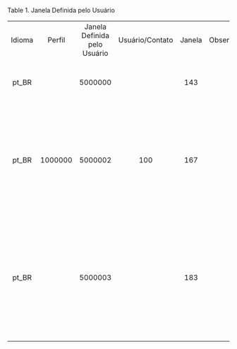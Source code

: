 <div id="d86622e1" class="table">

<div class="table-title">

Table 1. Janela Definida pelo
Usuário

</div>

<div class="table-contents">

|        |         |                              |                 |        |             |                                      |                                                                                                                                                                                                     |        |                 |                          |                     |
| :----: | :-----: | :--------------------------: | :-------------: | :----: | :---------: | :----------------------------------: | :-------------------------------------------------------------------------------------------------------------------------------------------------------------------------------------------------: | :----: | :-------------: | :----------------------: | :-----------------: |
| Idioma | Perfil  | Janela Definida pelo Usuário | Usuário/Contato | Janela | Observações |              Descrição               |                                                                                          Comentário/Ajuda                                                                                           | Padrão | Somente Leitura | Atualizável pelo usuário |        Nome         |
| pt\_BR |         |           5000000            |                 |  143   |             | Introduzir e Alterar Ordens de Venda |                                                                A Janela "Pedido" permite a você digitar e modificar Ordens de Venda.                                                                | false  |      false      |          false           |   Ordem de Venda    |
| pt\_BR | 1000000 |           5000002            |       100       |  167   |             |   Lançamento de Fatura de Clientes   |           A Janela "Fatura de Cliente" permite a você mostrar e digitar faturas para um cliente. Faturas também podem ser geradas a partir das Ordens de Venda ou Documentos de Entrega.            | false  |      false      |          false           |  Fatura (Cliente)   |
| pt\_BR |         |           5000003            |                 |  183   |             |   Registro de Fatura de Fornecedor   | A Janela "Fatura de Fornecedor" permite a você mostrar e digitar faturas de um Fornecedor. Faturas de Fornecedor também podem ser geradas a partir de Pedidos de Compra ou Recebimentos de Entrega. | false  |      false      |          false           | Fatura (Fornecedor) |

</div>

</div>
